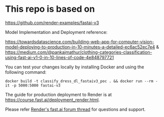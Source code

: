 # This repo is based on 
https://github.com/render-examples/fastai-v3

Model Implementation and Deployment reference:

https://towardsdatascience.com/building-web-app-for-computer-vision-model-deploying-to-production-in-10-minutes-a-detailed-ec6ac52ec7e4 & https://medium.com/@pankajmathur/clothing-categories-classification-using-fast-ai-v1-0-in-10-lines-of-code-4e848797721

You can test your changes locally by installing Docker and using the following command:

```
docker build -t classify_dress_dl_fastaiv3_poc . && docker run --rm -it -p 5000:5000 fastai-v3
```

The guide for production deployment to Render is at https://course.fast.ai/deployment_render.html.

Please refer [Render's fast.ai forum thread](https://forums.fast.ai/t/deployment-platform-render/33953) for questions and support.


